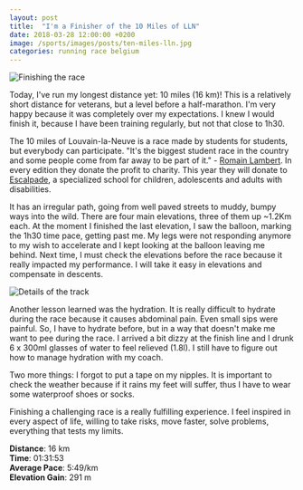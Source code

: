 ```yaml
---
layout: post
title:  "I'm a Finisher of the 10 Miles of LLN"
date: 2018-03-28 12:00:00 +0200
image: /sports/images/posts/ten-miles-lln.jpg
categories: running race belgium
---
```


![Finishing the race](/sports/images/posts/ten-miles-lln.jpg)

Today, I've run my longest distance yet: 10 miles (16 km)! This is a relatively short distance for veterans, but a level before a half-marathon. I'm very happy because it was completely over my expectations. I knew I would finish it, because I have been training regularly, but not that close to 1h30.

<!-- more -->

The 10 miles of Louvain-la-Neuve is a race made by students for students, but everybody can participate. "It's the biggest student race in the country and some people come from far away to be part of it." - [Romain Lambert](http://www.dhnet.be/sports/omnisports/running/les-10-miles-de-lln-le-plus-grand-jogging-estudiantin-de-belgique-58d1a20bcd705cd98e165af6). In every edition they donate the profit to charity. This year they will donate to [Escalpade](http://escalpade.be), a specialized school for children, adolescents and adults with disabilities.

It has an irregular path, going from well paved streets to muddy, bumpy ways into the wild. There are four main elevations, three of them up ~1.2Km each. At the moment I finished the last elevation, I saw the balloon, marking the 1h30 time pace, getting past me. My legs were not responding anymore to my wish to accelerate and I kept looking at the balloon leaving me behind. Next time, I must check the elevations before the race because it really impacted my performance. I will take it easy in elevations and compensate in descents.

![Details of the track](/sports/images/posts/ten-miles-lln-2.png)

Another lesson learned was the hydration. It is really difficult to hydrate during the race because it causes abdominal pain. Even small sips were painful. So, I have to hydrate before, but in a way that doesn't make me want to pee during the race. I arrived a bit dizzy at the finish line and I drunk 6 x 300ml glasses of water to feel relieved (1.8l). I still have to figure out how to manage hydration with my coach.

Two more things: I forgot to put a tape on my nipples. It is important to check the weather because if it rains my feet will suffer, thus I have to wear some waterproof shoes or socks.

Finishing a challenging race is a really fulfilling experience. I feel inspired in every aspect of life, willing to take risks, move faster, solve problems, everything that tests my limits.

**Distance**: 16 km\
**Time**:  01:31:53\
**Average Pace**: 5:49/km\
**Elevation Gain**: 291 m